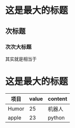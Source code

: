 # 这是最大的标题
## 次标题 
### 次次大标题 

其实就是相当于<h1>这是最大的标题</h1>  

项目 | value | content
-----|------ | -------
Humor| 25 | 机器人
apple | 23 | python

